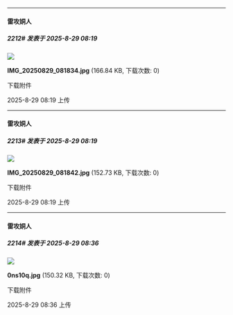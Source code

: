 ﻿
*****

####  雷攻姛人  
##### 2212#       发表于 2025-8-29 08:19

<img src="https://img.stage1st.com/forum/202508/29/081922a7uudggruldqsqgg.jpg" referrerpolicy="no-referrer">

<strong>IMG_20250829_081834.jpg</strong> (166.84 KB, 下载次数: 0)

下载附件

2025-8-29 08:19 上传

*****

####  雷攻姛人  
##### 2213#       发表于 2025-8-29 08:19

<img src="https://img.stage1st.com/forum/202508/29/081936jzfsvvppkcf2yzt2.jpg" referrerpolicy="no-referrer">

<strong>IMG_20250829_081842.jpg</strong> (152.73 KB, 下载次数: 0)

下载附件

2025-8-29 08:19 上传


*****

####  雷攻姛人  
##### 2214#       发表于 2025-8-29 08:36

<img src="https://img.stage1st.com/forum/202508/29/083625ea55d5odsleez4pp.jpg" referrerpolicy="no-referrer">

<strong>0ns10q.jpg</strong> (150.32 KB, 下载次数: 0)

下载附件

2025-8-29 08:36 上传

